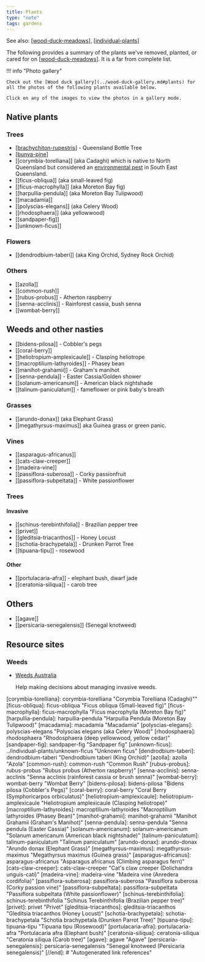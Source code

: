 ```yaml
---
title: Plants
type: "note"
tags: gardens
---
```


See also: [[wood-duck-meadows]], [[individual-plants]]

The following provides a summary of the plants we've removed, planted, or cared for on [[wood-duck-meadows]]. It is a far from complete list.

!!! info "Photo gallery"

    Check out the [Wood duck gallery](../wood-duck-gallery.md#plants) for all the photos of the following plants available below.

    Click on any of the images to view the photos in a gallery mode.

## Native plants

### Trees

- [[brachychiton-rupestris]] - Queensland Bottle Tree
- [[bunya-pine]]
- [[corymbia-torelliana]] (aka Cadaghi) which is native to North Queensland but considered an [environmental pest](https://weeds.brisbane.qld.gov.au/weeds/cadaghi) in South East Queensland.
- [[ficus-obliqua]] (aka small-leaved fig)
- [[ficus-macrophylla]] (aka Moreton Bay fig)
- [[harpullia-pendula]] (aka Moreton Bay Tulipwood)
- [[macadamia]]
- [[polyscias-elegans]] (aka Celery Wood)
- [[rhodosphaera]] (aka yellowwood)
- [[sandpaper-fig]]
- [[unknown-ficus]]

### Flowers

- [[dendrodbium-taberi]] (aka King Orchid, Sydney Rock Orchid)

### Others

- [[azolla]]
- [[common-rush]] 
- [[rubus-probus]] - Atherton raspberry
- [[senna-acclinis]] - Rainforest cassia, bush senna
- [[wombat-berry]]

## Weeds and other nasties

- [[bidens-pilosa]] - Cobbler's pegs
- [[coral-berry]]
- [[heliotropium-amplexicaule]] - Clasping heliotrope
- [[macroptilium-lathyroides]] - Phasey bean
- [[manihot-grahamii]] - Graham's manihot
- [[senna-pendula]] - Easter Cassia/Golden shower
- [[solanum-americanum]] - American black nightshade
- [[talinum-paniculatum]] - fameflower or pink baby's breath

### Grasses

- [[arundo-donax]] (aka Elephant Grass)
- [[megathyrsus-maximus]] aka Guinea grass or green panic.

### Vines

- [[asparagus-africanus]]
- [[cats-claw-creeper]]
- [[madeira-vine]]
- [[passiflora-suberosa]] - Corky passionfruit
- [[passiflora-subpeltata]] - White passionflower

### Trees

#### Invasive

- [[schinus-terebinthifolia]] - Brazilian pepper tree
- [[privet]]
- [[gleditsia-triacanthos]] - Honey Locust
- [[schotia-brachypetala]] - Drunken Parrot Tree
- [[tipuana-tipu]] - rosewood

#### Other

- [[portulacaria-afra]] - elephant bush, dwarf jade
- [[ceratonia-siliqua]] - carob tree

## Others

- [[agave]]
- [[persicaria-senegalensis]] (Senegal knotweed)

## Resource sites

### Weeds

- [Weeds Australia](https://weeds.org.au/)

    Help making decisions about managing invasive weeds.

[//begin]: # "Autogenerated link references for markdown compatibility"
[wood-duck-meadows]: ../wood-duck-meadows "Wood duck meadows"
[individual-plants]: ../individual-plants/individual-plants "Individual plants"
[brachychiton-rupestris]: brachychiton-rupestris "Brachychiton rupestris (Queensland Bottle Tree)"
[bunya-pine]: bunya-pine "Bunya Pine"
[corymbia-torelliana]: corymbia-torelliana "Corymbia Torelliana (Cadaghi)""
[ficus-obliqua]: ficus-obliqua "Ficus obliqua (Small-leaved fig)"
[ficus-macrophylla]: ficus-macrophylla "Ficus macrophylla (Moreton Bay fig)"
[harpullia-pendula]: harpullia-pendula "Harpullia Pendula (Moreton Bay Tulipwood)"
[macadamia]: macadamia "Macadamia"
[polyscias-elegans]: polyscias-elegans "Polyscias elegans (aka Celery Wood)"
[rhodosphaera]: rhodosphaera "Rhodosphaera (deep yellowwood, yellow cedar)"
[sandpaper-fig]: sandpaper-fig "Sandpaper fig"
[unknown-ficus]: ../individual-plants/unknown-ficus "Unknown ficus"
[dendrodbium-taberi]: dendrodbium-taberi "Dendrodbium taberi (King Orchid)"
[azolla]: azolla "Azola"
[common-rush]: common-rush "Common Rush"
[rubus-probus]: rubus-probus "Rubus probus (Atherton raspberry)"
[senna-acclinis]: senna-acclinis "Senna acclinis (rainforest cassia or brush senna)"
[wombat-berry]: wombat-berry "Wombat Berry"
[bidens-pilosa]: bidens-pilosa "Bidens pilosa (Cobbler's Pegs)"
[coral-berry]: coral-berry "Coral Berry (Symphoricarpos orbiculatus)"
[heliotropium-amplexicaule]: heliotropium-amplexicaule "Heliotropium amplexicaule (Clasping heliotrope)"
[macroptilium-lathyroides]: macroptilium-lathyroides "Macroptilium lathyroides (Phasey Bean)"
[manihot-grahamii]: manihot-grahamii "Manihot Grahamii (Graham's Manihot)"
[senna-pendula]: senna-pendula "Senna pendula (Easter Cassia)"
[solanum-americanum]: solanum-americanum "Solanum americanum (American black nightshade)"
[talinum-paniculatum]: talinum-paniculatum "Talinum paniculatum"
[arundo-donax]: arundo-donax "Arundo donax (Elephant Grass)"
[megathyrsus-maximus]: megathyrsus-maximus "Megathyrsus maximus (Guinea grass)"
[asparagus-africanus]: asparagus-africanus "Asparagus africanus (Climbing asparagus fern)"
[cats-claw-creeper]: cats-claw-creeper "Cat's claw creeper (Dolichandra unguis-cati)"
[madeira-vine]: madeira-vine "Madeira vine (Anredera cordifolia)"
[passiflora-suberosa]: passiflora-suberosa "Passiflora suberosa (Corky passion vine)"
[passiflora-subpeltata]: passiflora-subpeltata "Passiflora subpeltata (White passionflower)"
[schinus-terebinthifolia]: schinus-terebinthifolia "Schinus Terebinthifolia (Brazilian pepper tree)"
[privet]: privet "Privet"
[gleditsia-triacanthos]: gleditsia-triacanthos "Gleditsia triacanthos (Honey Locust)"
[schotia-brachypetala]: schotia-brachypetala "Schotia brachypetala (Drunken Parrot Tree)"
[tipuana-tipu]: tipuana-tipu "Tipuana tipu (Rosewood)"
[portulacaria-afra]: portulacaria-afra "Portulacaria afra (Elephant bush)"
[ceratonia-siliqua]: ceratonia-siliqua "Ceratonia siliqua (Carob tree)"
[agave]: agave "Agave"
[persicaria-senegalensis]: persicaria-senegalensis "Senegal knotweed (Persicaria senegalensis)"
[//end]: # "Autogenerated link references"